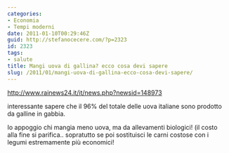 ```yaml
---
categories:
- Economia
- Tempi moderni
date: 2011-01-10T00:29:46Z
guid: http://stefanocecere.com/?p=2323
id: 2323
tags:
- salute
title: Mangi uova di gallina? ecco cosa devi sapere
slug: /2011/01/mangi-uova-di-gallina-ecco-cosa-devi-sapere/
---
```


<http://www.rainews24.it/it/news.php?newsid=148973>

interessante sapere che il 96% del totale delle uova italiane sono prodotto da galline in gabbia.

Io appoggio chi mangia meno uova, ma da allevamenti biologici! (il costo alla fine si parifica.. sopratutto se poi sostituisci le carni costose con i legumi estremamente più economici!